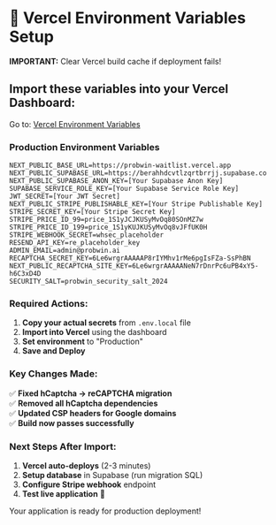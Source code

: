 # 🚀 Vercel Environment Variables Setup

**IMPORTANT:** Clear Vercel build cache if deployment fails!

## Import these variables into your Vercel Dashboard:

Go to: [Vercel Environment Variables](https://vercel.com/berniegoldmannone-gmailcoms-projects/probwin-waitlist/settings/environment-variables)

### **Production Environment Variables**

```env
NEXT_PUBLIC_BASE_URL=https://probwin-waitlist.vercel.app
NEXT_PUBLIC_SUPABASE_URL=https://berahhdcvtlzqrtbrrjj.supabase.co
NEXT_PUBLIC_SUPABASE_ANON_KEY=[Your Supabase Anon Key]
SUPABASE_SERVICE_ROLE_KEY=[Your Supabase Service Role Key]
JWT_SECRET=[Your JWT Secret]
NEXT_PUBLIC_STRIPE_PUBLISHABLE_KEY=[Your Stripe Publishable Key]
STRIPE_SECRET_KEY=[Your Stripe Secret Key]
STRIPE_PRICE_ID_99=price_1S1yJCJKUSyMvOq80SOnMZ7w
STRIPE_PRICE_ID_199=price_1S1yKUJKUSyMvOq8vJFfUK0H
STRIPE_WEBHOOK_SECRET=whsec_placeholder
RESEND_API_KEY=re_placeholder_key
ADMIN_EMAIL=admin@probwin.ai
RECAPTCHA_SECRET_KEY=6Le6wrgrAAAAAP8rIYMhv1rMe6pgIsFZa-SsPhBN
NEXT_PUBLIC_RECAPTCHA_SITE_KEY=6Le6wrgrAAAAANeN7rDnrPc6uPB4xY5-h6C3xD4D
SECURITY_SALT=probwin_security_salt_2024
```

### **Required Actions:**

1. **Copy your actual secrets** from `.env.local` file
2. **Import into Vercel** using the dashboard 
3. **Set environment** to "Production"
4. **Save and Deploy**

### **Key Changes Made:**

✅ **Fixed hCaptcha → reCAPTCHA migration**  
✅ **Removed all hCaptcha dependencies**  
✅ **Updated CSP headers for Google domains**  
✅ **Build now passes successfully**  

### **Next Steps After Import:**

1. **Vercel auto-deploys** (2-3 minutes)
2. **Setup database** in Supabase (run migration SQL)
3. **Configure Stripe webhook** endpoint
4. **Test live application** 🎉

Your application is ready for production deployment!